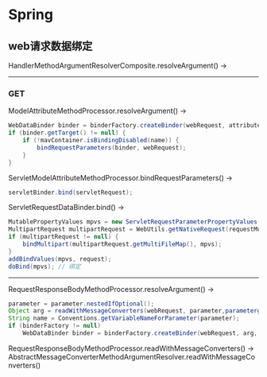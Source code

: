 # Spring

## web请求数据绑定

HandlerMethodArgumentResolverComposite.resolveArgument() ->

----

### GET

ModelAttributeMethodProcessor.resolveArgument() ->

```java
WebDataBinder binder = binderFactory.createBinder(webRequest, attribute, name);
if (binder.getTarget() != null) {
    if (!mavContainer.isBindingDisabled(name)) {
        bindRequestParameters(binder, webRequest);
    }
}
```

ServletModelAttributeMethodProcessor.bindRequestParameters() ->

```java
servletBinder.bind(servletRequest);
```

ServletRequestDataBinder.bind() ->

```java
MutablePropertyValues mpvs = new ServletRequestParameterPropertyValues(request); // 获取get请求的参数
MultipartRequest multipartRequest = WebUtils.getNativeRequest(requestMultipartRequest.class);
if (multipartRequest != null) {
    bindMultipart(multipartRequest.getMultiFileMap(), mpvs);
}
addBindValues(mpvs, request);
doBind(mpvs); // 绑定
```

----

RequestResponseBodyMethodProcessor.resolveArgument() ->

```java
parameter = parameter.nestedIfOptional();
Object arg = readWithMessageConverters(webRequest, parameter,parametergetNestedGenericParameterType()); //已将请求body数据，转为对象
String name = Conventions.getVariableNameForParameter(parameter);
if (binderFactory != null) 
    WebDataBinder binder = binderFactory.createBinder(webRequest, arg, name);
```

RequestResponseBodyMethodProcessor.readWithMessageConverters() ->
AbstractMessageConverterMethodArgumentResolver.readWithMessageConverters()

